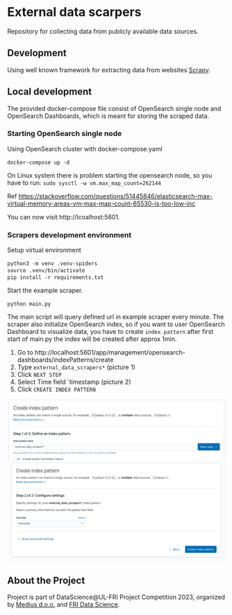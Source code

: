 # External data scarpers

Repository for collecting data from publicly available data sources.

## Development

Using well known framework for extracting data from websites [Scrapy](https://scrapy.org/).

## Local development

The provided docker-compose file consist of OpenSearch single node and
OpenSearch Dashboards, which is meant for storing the scraped data. 

### Starting OpenSearch single node

Using OpenSearch cluster with docker-compose.yaml

```
docker-compose up -d
```

On Linux system there is problem starting the opensearch node, so you have to run:
``
sudo sysctl -w vm.max_map_count=262144
``

Ref
https://stackoverflow.com/questions/51445846/elasticsearch-max-virtual-memory-areas-vm-max-map-count-65530-is-too-low-inc

You can now visit http://lcoalhost:5601.

### Scrapers development environment

Setup virtual environment

```
python3 -m venv .venv-spiders
source .venv/bin/activate
pip install -r requirements.txt
```

Start the example scraper.

```
python main.py

```

The main script will query defined url in example scraper every minute.
The scraper also initialize OpenSearch index, so if you want to user OpenSearch
Dashboard to visualize data, you have to create `index pattern` after first
start of main.py the index will be created after approx 1min. 

1. Go to http://localhost:5601/app/management/opensearch-dashboards/indexPatterns/create
2. Type `external_data_scrapers*` (picture 1)
3. Click `NEXT STEP`
4. Select Time field `timestamp (picture 2)
5. Click `CREATE INDEX PATTERN`


![picture1](./docs/images/picture1.png)
![picture2](./docs/images/picture2.png)


## About the Project

Project is part of DataScience@UL-FRI Project Competition 2023, organized by
[Medius d.o.o.](https://medius.si) and [FRI Data Science](https://datascience.fri.uni-lj.si/). 
